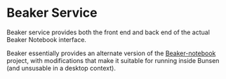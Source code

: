 # Beaker Service

Beaker service provides both the front end and back end of the actual Beaker
Notebook interface.

Beaker essentially provides an alternate version of the [Beaker-notebook](http://beakernotebook.com/) project,
with modifications that make it suitable for running inside Bunsen (and
unsusable in a desktop context).

